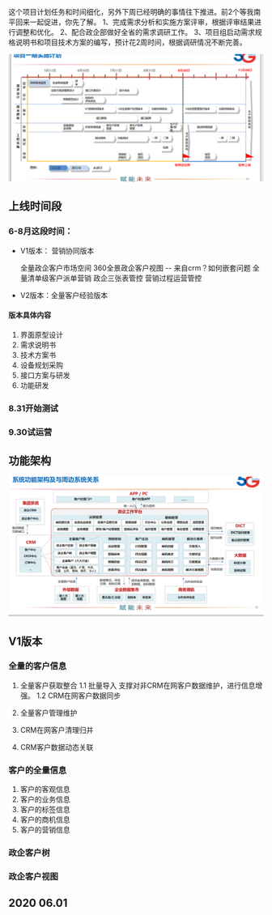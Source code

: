 这个项目计划任务和时间细化，另外下周已经明确的事情往下推进。前2个等我南平回来一起促进，你先了解。
1、完成需求分析和实施方案评审，根据评审结果进行调整和优化。
2、配合政企部做好全省的需求调研工作。
3、项目组启动需求规格说明书和项目技术方案的编写，预计花2周时间，根据调研情况不断完善。

![image-20200601143620443](asserts/image-20200601143620443.png)

## 上线时间段

### 6-8月这段时间：

- V1版本： 营销协同版本

  全量政企客户市场空间
  360全景政企客户视图   -- 来自crm？如何嵌套问题
  全量清单级客户派单营销
  政企三张表管控
  营销过程运营管控

- V2版本：全量客户经验版本

#### 版本具体内容

1. 界面原型设计
2. 需求说明书
3. 技术方案书
4. 设备规划采购
5. 接口方案与研发
6. 功能研发

### 8.31开始测试

### 9.30试运营



## 功能架构

![image-20200601144331907](asserts/image-20200601144331907.png)

## V1版本
### 全量的客户信息
1. 全量客户获取整合
	1.1 批量导入 支撑对非CRM在网客户数据维护，进行信息增强。
	1.2 CRM在网客户数据同步
	
2. 全量客户管理维护

   

3. CRM在网客户清理归并

4. CRM客户数据动态关联
### 客户的全量信息
1. 客户的客观信息
2. 客户的业务信息
3. 客户的标签信息
4. 客户的商机信息
5. 客户的营销信息
### 政企客户树
### 政企客户视图




## 2020 06.01